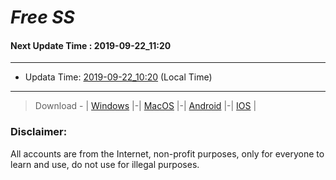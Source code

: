 
# *Free SS*

#### Next Update Time : 2019-09-22_11:20

---
* Updata Time: [2019-09-22_10:20](https://github.com/Geek-007/free-SS/blob/master/2019-09-22_10:20_FreeSS.txt) (Local Time)
---

> Download - | [Windows](https://github.com/shadowsocks/shadowsocks-windows/releases) |-| [MacOS](https://github.com/shadowsocks/shadowsocks-iOS/releases) |-| [Android](https://github.com/shadowsocks/shadowsocks-android/releases) |-| [IOS](https://itunes.apple.com/us/) |

### Disclaimer:
All accounts are from the Internet, non-profit purposes, only for everyone to learn and use, do not use for illegal purposes.
<br>
